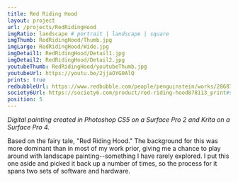 ```yaml
---
title: Red Riding Hood
layout: project
url: /projects/RedRidingHood
imgRatio: landscape # portrait | landscape | square
imgThumb: RedRidingHood/Thumb.jpg
imgLarge: RedRidingHood/Wide.jpg
imgDetail1: RedRidingHood/Detail1.jpg
imgDetail2: RedRidingHood/Detail2.jpg
youtubeThumb: RedRidingHood/youtubeThumb.jpg
youtubeUrl: https://youtu.be/2jjaOYG0AlQ
prints: true
redbubbleUrl: https://www.redbubble.com/people/penguinstein/works/28687575-red-riding-hood?asc=u&p=contrast-tank
society6Url: https://society6.com/product/red-riding-hood878113_print#s6-7917930p4a1v45
position: 5
---
```


*Digital painting created in Photoshop CS5 on a Surface Pro 2 and Krita on a Surface Pro 4.*

Based on the fairy tale, "Red Riding Hood." The background for this was more dominant than in most of my work prior, giving me a chance to play around with landscape painting--something I have rarely explored. I put this one aside and picked it back up a number of times, so the process for it spans two sets of software and hardware.